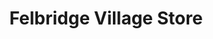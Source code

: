 ---
title: "Felbridge Village Store"
url: /east-grinstead/felbridge-village-store/
shop: convenience
---
